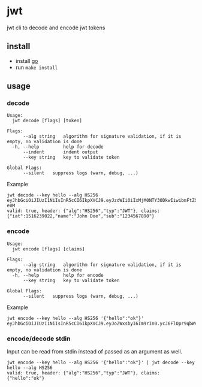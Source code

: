 # jwt
jwt cli to decode and encode jwt tokens

## install
- install [go](https://golang.org/doc/install)
- run `make install`

## usage

### decode
```
Usage:
  jwt decode [flags] [token]

Flags:
      --alg string   algorithm for signature validation, if it is empty, no validation is done
  -h, --help         help for decode
      --indent       indent output
      --key string   key to validate token

Global Flags:
      --silent   suppress logs (warn, debug, ...)
```

Example
```shell
jwt decode --key hello --alg HS256 eyJhbGciOiJIUzI1NiIsInR5cCI6IkpXVCJ9.eyJzdWIiOiIxMjM0NTY3ODkwIiwibmFtZSI6IkpvaG4gRG9lIiwiaWF0IjoxNTE2MjM5MDIyfQ.ElsKKULlzGtesThefMuj2_a6KIY9L5i2zDrBLHV-e0M
valid: true, header: {"alg":"HS256","typ":"JWT"}, claims: {"iat":1516239022,"name":"John Doe","sub":"1234567890"}
```

### encode
```
Usage:
  jwt encode [flags] [claims]

Flags:
      --alg string   algorithm for signature validation, if it is empty, no validation is done
  -h, --help         help for encode
      --key string   key to validate token

Global Flags:
      --silent   suppress logs (warn, debug, ...)
```

Example
```shell
jwt encode --key hello --alg HS256 '{"hello":"ok"}'
eyJhbGciOiJIUzI1NiIsInR5cCI6IkpXVCJ9.eyJoZWxsbyI6Im9rIn0.ycJ6FlOpr9qbWVQsVqQr9Pls1F_QfoOE7fk9pUvYNm8
```

### encode/decode stdin
Input can be read from stdin instead of passed as an argument as well.

```shell
jwt encode --key hello --alg HS256 '{"hello":"ok"}' | jwt decode --key hello --alg HS256
valid: true, header: {"alg":"HS256","typ":"JWT"}, claims: {"hello":"ok"}
```
